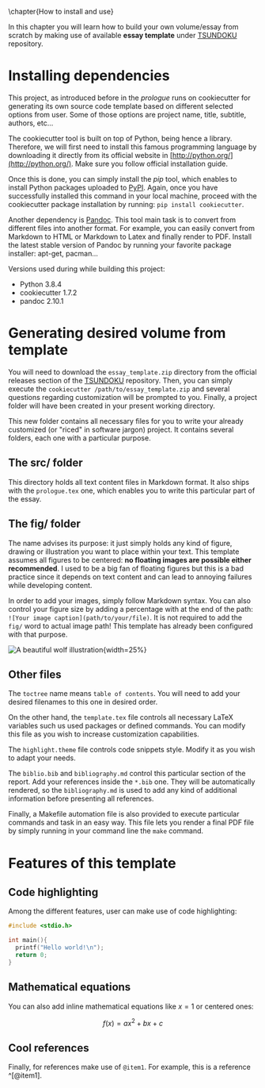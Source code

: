 \chapter{How to install and use}

In this chapter you will learn how to build your own volume/essay from scratch
by making use of available **essay template** under
[TSUNDOKU](https://github.com/jorgepiloto/tsundoku/) repository. 


Installing dependencies
=======================

This project, as introduced before in the *prologue* runs on cookiecutter for
generating its own source code template based on different selected options from
user. Some of those options are project name, title, subtitle, authors, etc...

The cookiecutter tool is built on top of Python, being hence a library.
Therefore, we will first need to install this famous programming language by
downloading it directly from its official website in
[http://python.org/](http://python.org/). Make sure you follow official
installation guide.

Once this is done, you can simply install the *pip* tool, which enables to
install Python packages uploaded to [PyPI](https://pypi.org/). Again, once you
have successfully installed this command in your local machine, proceed with the
cookiecutter package installation by running: `pip install cookiecutter`.

Another dependency is [Pandoc](https://pandoc.org/). This tool main task is to
convert from different files into another format. For example, you can easily
convert from Markdown to HTML or Markdown to Latex and finally render to PDF.
Install the latest stable version of Pandoc by running your favorite package
installer: apt-get, pacman...

Versions used during while building this project:

* Python 3.8.4
* cookiecutter 1.7.2
* pandoc 2.10.1


Generating desired volume from template
=======================================

You will need to download the `essay_template.zip` directory from the official
releases section of the [TSUNDOKU](https://github.com/jorgepiloto/tsundoku/)
repository. Then, you can simply execute the `cookiecutter
/path/to/essay_template.zip` and several questions regarding customization will
be prompted to you. Finally, a project folder will have been created in your
present working directory.

This new folder contains all necessary files for you to write your already
customized (or "riced" in software jargon) project. It contains several folders,
each one with a particular purpose.

The src/ folder
---------------

This directory holds all text content files in Markdown format. It also ships
with the `prologue.tex` one, which enables you to write this particular part of
the essay.

The fig/ folder
---------------

The name advises its purpose: it just simply holds any kind of figure, drawing
or illustration you want to place within your text. This template assumes all
figures to be centered: **no floating images are possible either recommended**.
I used to be a big fan of floating figures but this is a bad practice since it
depends on text content and can lead to annoying failures while developing content.

In order to add your images, simply follow Markdown syntax. You can also
control your figure size by adding a percentage with at the end of the path:
`![Your image caption](path/to/your/file)`. It is not required to add the `fig/`
word to actual image path! This template has already been configured with that
purpose.

![A beautiful wolf illustration](wolf.jpg){width=25%}


Other files
-----------

The `toctree` name means `table of contents`. You will need to add your desired
filenames to this one in desired order.

On the other hand, the `template.tex` file controls all necessary LaTeX
variables such us used packages or defined commands. You can modify this file as
you wish to increase customization capabilities.

The `highlight.theme` file controls code snippets style. Modify it as you wish
to adapt your needs.

The `biblio.bib` and `bibliography.md` control this particular section of the
report. Add your references inside the `*.bib` one. They will be automatically
rendered, so the `bibliography.md` is used to add any kind of additional
information before presenting all references.

Finally, a Makefile automation file is also provided to execute particular
commands and task in an easy way. This file lets you render a final PDF file by
simply running in your command line the `make` command.

Features of this template
=========================

Code highlighting
-----------------

Among the different features, user can make use of code highlighting:

```c
#include <stdio.h>

int main(){
  printf("Hello world!\n");
  return 0;
}
```

Mathematical equations
----------------------

You can also add inline mathematical equations like $x=1$ or centered ones:

$$
f(x) = ax^{2} + bx + c
$$


Cool references
---------------
Finally, for references make use of `@item1`. For example, this is a reference
^[@item1].
